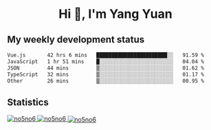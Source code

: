 <h1 align="center">Hi 👋, I'm Yang Yuan</h1>


## My weekly development status
<!--START_SECTION:waka-->

```txt
Vue.js       42 hrs 6 mins   ███████████████████████░░   91.59 %
JavaScript   1 hr 51 mins    █░░░░░░░░░░░░░░░░░░░░░░░░   04.04 %
JSON         44 mins         ▒░░░░░░░░░░░░░░░░░░░░░░░░   01.62 %
TypeScript   32 mins         ▒░░░░░░░░░░░░░░░░░░░░░░░░   01.17 %
Other        26 mins         ▒░░░░░░░░░░░░░░░░░░░░░░░░   00.95 %
```

<!--END_SECTION:waka-->

## Statistics
<a href="https://github.com/anuraghazra/github-readme-stats">
  <img src="https://github-readme-stats.vercel.app/api/top-langs/?username=no5no6&theme=dracula" alt="no5no6">
</a>
<a href="https://github.com/anuraghazra/github-readme-stats">
  <img src="https://github-readme-stats.vercel.app/api?username=no5no6&show_icons=true&theme=dracula&line_height=40" alt="no5no6">
</a>
<a href="https://github.com/anuraghazra/github-readme-stats">
  <img align="center" src="https://github-readme-streak-stats.herokuapp.com/?user=no5no6&theme=dracula" alt="no5no6" />
</a>